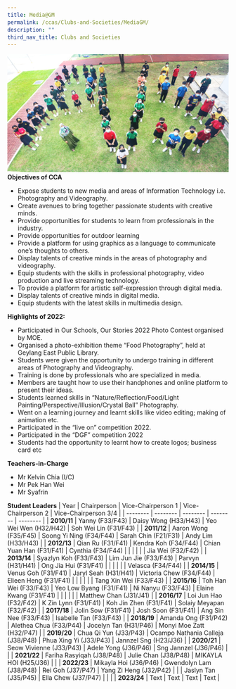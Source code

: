 ```yaml
---
title: Media@GM
permalink: /ccas/Clubs-and-Societies/MediaGM/
description: ""
third_nav_title: Clubs and Societies
---
```

![](/images/IMG-20220314-WA0000.jpg)
**Objectives of CCA**

*   Expose students to new media and areas of Information Technology i.e. Photography and Videography.
*   Create avenues to bring together passionate students with creative minds.
*   Provide opportunities for students to learn from professionals in the industry.
*   Provide opportunities for outdoor learning
*   Provide a platform for using graphics as a language to communicate one’s thoughts to others.
*   Display talents of creative minds in the areas of photography and videography.
*   Equip students with the skills in professional photography, video production and live streaming technology.
*   To provide a platform for artistic self-expression through digital media.
*   Display talents of creative minds in digital media.
*   Equip students with the latest skills in multimedia design.

**Highlights of 2022:**

*   Participated in Our Schools, Our Stories 2022 Photo Contest organised by MOE.
*   Organised a photo-exhibition theme “Food Photography”, held at Geylang East Public Library.
*   Students were given the opportunity to undergo training in different areas of Photography and Videography.
*   Training is done by professionals who are specialized in media.
*   Members are taught how to use their handphones and online platform to present their ideas.
*   Students learned skills in “Nature/Reflection/Food/Light Painting/Perspective/Illusion/Crystal Ball” Photography.
*   Went on a learning journey and learnt skills like video editing; making of animation etc.
*   Participated in the “live on” competition 2022.
*   Participated in the “DGF” competition 2022
*   Students had the opportunity to learnt how to create logos; business card etc



**Teachers-in-Charge**
* Mr Kelvin Chia (I/C)
* Mr Pek Han Wei
* Mr Syafrin


**Student Leaders**
| Year | Chairperson | Vice-Chairperson 1 | Vice-Chairperson 2 | Vice-Chairperson 3/4 |
| -------- | -------- | -------- | -------- | -------- |
| **2010/11**     | Yanny (F33/F43)    | Daisy Wong (H33/H43)    | Yeo Wei Wen (H32/H42)    | Soh Wei Lin (F31/F43)     |
| **2011/12**    | Aaron Wong (F35/F45)    | Soong Yi Ning (F34/F44)     | Sarah Chin (F21/F31)     | Andy Lim (H33/H43)    |
| **2012/13**     | Qian Ru (F31/F41)     | Kendra Koh (F34/F44)     | Chian Yuan Han (F31/F41)     | Cynthia (F34/F44)     |
|      |     |      |      | Jia Wei (F32/F42)     |
| **2013/14**    | Syazlyn Koh (F33/F43)     | Lim Jun Jie (F33/F43)     | Parvyn (H31/H41)     | Ong Jia Hui (F31/F41)     |
|      |     |      |      | Velasca (F34/F44)     |
| **2014/15**     | Venus Goh (F31/F41)     | Jaryl Seah (H31/H41)    | Victoria Chew (F34/F44)     | Elieen Heng (F31/F41)    |
|      |     |      |      | Tang Xin Wei (F33/F43)     |
| **2015/16**     | Toh Han Wei (F33/F43)     | Yeo Low Byang (F31/F41)     | Ni Nanyu (F33/F43)    | Elaine Kwang (F31/F41)    |
|      |      |      |    |  Matthew Chan (J31/J41) |
| **2016/17**    | Loi Jun Hao (F32/F42)     | K Zin Lynn (F31/F41)     | Koh Jin Zhen (F31/F41)     | Solaiy Meyapan (F32/F42)     |
| **2017/18**     | Jolin Sow (F31/F41)     | Josh Soon (F31/F41)     | Ang Sin Nee (F33/F43)     | Isabelle Tan (F33/F43)     |
| **2018/19**     | Amanda Ong (F31/P42)     | Alethea Chua (F33/P44)     | Jocelyn Tan (H31/P46)     | Monyi Moe Zatt (H32/P47)     |
| **2019/20**     | Chua Qi Yun (J33/P43)     | Ocampo Nathania Calleja (J38/P48)     | Phua Xing Yi (J33/P43)     | Jannzel Sng (H23/J36)     |
| **2020/21**     | Seow Vivienne (J33/P43)     | Adele Yong (J36/P46)     | Sng Jannzel (J36/P46)     |      |
| **2021/22**     | Fariha Rasyiqah (J38/P48)    | Julie Chan (J38/P48)    | MIKAYLA HOI (H25/J36)     |     |
| **2022/23**   | Mikayla Hoi (J36/P46)    | Gwendolyn Lam (J38/P48)     | Rei Goh (J37/P47)    | Yang Zi Heng (J32/P42)    |
|      | Jaslyn Tan (J35/P45)     |  Ella Chew  (J37/P47)  |      |      |
| **2023/24**     | Text     | Text     | Text     | Text     |